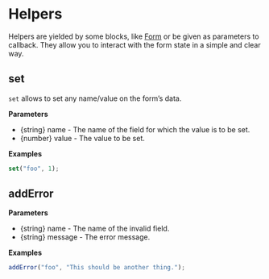 # Helpers

Helpers are yielded by some blocks, like [Form](./form) or be given as parameters to callback. They allow you to interact with the form state in a simple and clear way.

## set

`set` allows to set any name/value on the form’s data.

**Parameters**

- {string} name - The name of the field for which the value is to be set.
- {number} value - The value to be set.

**Examples**

```javascript
set("foo", 1);
```

## addError

**Parameters**

- {string} name - The name of the invalid field.
- {string} message - The error message.

**Examples**

```javascript
addError("foo", "This should be another thing.");
```
